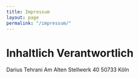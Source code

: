 ```yaml
---
title: Impressum
layout: page
permalink: "/impressum/"
---
```


# Inhaltlich Verantwortlich
Darius Tehrani
Am Alten Stellwerk 40
50733 Köln